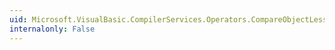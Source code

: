 ```yaml
---
uid: Microsoft.VisualBasic.CompilerServices.Operators.CompareObjectLess(System.Object,System.Object,System.Boolean)
internalonly: False
---
```

